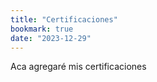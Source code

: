 ```yaml
---
title: "Certificaciones"
bookmark: true
date: "2023-12-29"
---
```


Aca agregaré mis certificaciones